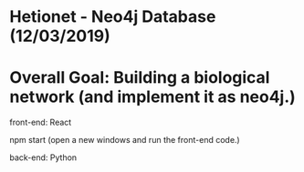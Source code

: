 # Hetionet - Neo4j Database (12/03/2019)
# Overall Goal: Building a biological network (and implement it as neo4j.)

front-end: React 

npm start (open a new windows and run the front-end code.) 

back-end: Python 
